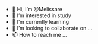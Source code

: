 - 👋 Hi, I’m @Melissare
- 👀 I’m interested in study
- 🌱 I’m currently learning 
- 💞️ I’m looking to collaborate on ...
- 📫 How to reach me ...
 

<!---
Melissare/Melissare is a ✨ special ✨ repository because its `README.md` (this file) appears on your GitHub profile.
You can click the Preview link to take a look at your changes.
--->
